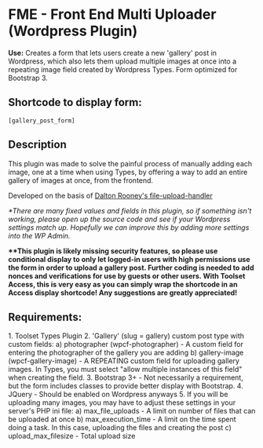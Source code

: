 # FME - Front End Multi Uploader (Wordpress Plugin)
<strong>Use:</strong> Creates a form that lets users create a new 'gallery' post in Wordpress, which also lets them upload multiple images at once into a repeating image field created by Wordpress Types. Form optimized for Bootstrap 3. 

<h2>Shortcode to display form:</h2>
<code>[gallery_post_form]</code>

<h2>Description</h2>

This plugin was made to solve the painful process of manually adding each image, one at a time when using Types, by offering a way to add an entire gallery of images at once, from the frontend. 


Developed on the basis of <a href="https://gist.github.com/daltonrooney/1737887">Dalton Rooney's file-upload-handler</a> 


<em>*There are many fixed values and fields in this plugin, so if something isn't working, please open up the source code and see if your Wordpress settings match up. Hopefully we can improve this by adding more settings into the WP Admin.</em>


<strong>**This plugin is likely missing security features, so please use conditional display to only let logged-in users with high permissions use the form in order to upload a gallery post. Further coding is needed to add nonces and verifications for use by guests or other users. With Toolset Access, this is very easy as you can simply wrap the shortcode in an Access display shortcode! Any suggestions are greatly appreciated!</strong>

<h2>Requirements:</h2>
1. Toolset Types Plugin
2. 'Gallery' (slug = gallery) custom post type with custom fields:
      a) photographer (wpcf-photographer) - A custom field for entering the photographer of the gallery you are adding
      b) gallery-image (wpcf-gallery-image) - A REPEATING custom field for uploading gallery images. In Types, you must select "allow multiple instances of this field" when creating the field.
3. Bootstrap 3+ - Not necessarily a requirement, but the form includes classes to provide better display with Bootstrap.
4. JQuery - Should be enabled on Wordpress anyways
5. If you will be uploading many images, you may have to adjust these settings in your server's PHP ini file:
      a) max_file_uploads - A limit on number of files that can be uploaded at once
      b) max_execution_time - A limit on the time spent doing a task. In this case, uploading the files and creating the post
      c) upload_max_filesize - Total upload size
